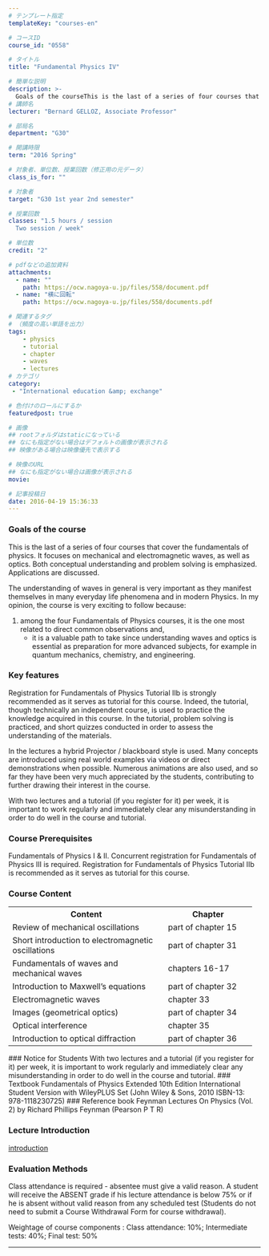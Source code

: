 ```yaml
---
# テンプレート指定
templateKey: "courses-en"

# コースID
course_id: "0558"

# タイトル
title: "Fundamental Physics IV"

# 簡単な説明
description: >-
  Goals of the courseThis is the last of a series of four courses that cover the fundamentals of physics. It focuses on mechanical and electromagnetic waves, as well as optics. Both conceptual unders ....
# 講師名
lecturer: "Bernard GELLOZ, Associate Professor"

# 部局名
department: "G30"

# 開講時限
term: "2016	Spring"

# 対象者、単位数、授業回数（修正用の元データ）
class_is_for: ""

# 対象者
target: "G30 1st year 2nd semester"

# 授業回数
classes: "1.5 hours / session
  Two session / week"

# 単位数
credit: "2"

# pdfなどの追加資料
attachments:
  - name: "" 
    path: https://ocw.nagoya-u.jp/files/558/document.pdf
  - name: "横に回転" 
    path: https://ocw.nagoya-u.jp/files/558/documents.pdf

# 関連するタグ
# （頻度の高い単語を出力）
tags:
    - physics
    - tutorial
    - chapter
    - waves
    - lectures
# カテゴリ
category:
 - "International education &amp; exchange"

# 色付けのロールにするか
featuredpost: true

# 画像
## rootフォルダはstaticになっている
## なにも指定がない場合はデフォルトの画像が表示される
## 映像がある場合は映像優先で表示する

# 映像のURL
## なにも指定がない場合は画像が表示される
movie: 

# 記事投稿日
date: 2016-04-19 15:36:33
---
```


### Goals of the course

This is the last of a series of four courses that cover the fundamentals of physics. It focuses on mechanical and electromagnetic waves, as well as optics. Both conceptual understanding and problem solving is emphasized. Applications are discussed.

The understanding of waves in general is very important as they manifest themselves in many everyday life phenomena and in modern Physics. In my opinion, the course is very exciting to follow because:

1. among the four Fundamentals of Physics courses, it is the one most related to direct common observations and,
   - it is a valuable path to take since understanding waves and optics is essential as preparation for more advanced subjects, for example in quantum mechanics, chemistry, and engineering. </ol>

### Key features

Registration for Fundamentals of Physics Tutorial IIb is strongly recommended as it serves as tutorial for this course. Indeed, the tutorial, though technically an independent course, is used to practice the knowledge acquired in this course. In the tutorial, problem solving is practiced, and short quizzes conducted in order to assess the understanding of the materials.

In the lectures a hybrid Projector / blackboard style is used. Many concepts are introduced using real world examples via videos or direct demonstrations when possible. Numerous animations are also used, and so far they have been very much appreciated by the students, contributing to further drawing their interest in the course.

With two lectures and a tutorial (if you register for it) per week, it is important to work regularly and immediately clear any misunderstanding in order to do well in the course and tutorial.

### Course Prerequisites

Fundamentals of Physics I & II. Concurrent registration for Fundamentals of Physics III is required. Registration for Fundamentals of Physics Tutorial IIb is recommended as it serves as tutorial for this course.

### Course Content

<table class="basic" width="455">
  <tr>
    <th class="center" width="295">
      Content
    </th>
    <th class="center" width="160">
      Chapter
    </th>
  </tr>
  <tr>
    <td class="center" width="295">
      Review of mechanical oscillations
    </td>
    <td class="center" width="160">
      part of chapter 15
    </td>
  </tr>
  <tr>
    <td class="center" width="295">
      Short introduction to electromagnetic oscillations
    </td>
    <td class="center" width="160">
      part of chapter 31
    </td>
  </tr>
  <tr>
    <td class="center" width="295">
      Fundamentals of waves and mechanical waves
    </td>
    <td class="center" width="160">
      chapters 16-17
    </td>
  </tr>
  <tr>
    <td class="center" width="295">
      Introduction to Maxwell&rsquo;s equations
    </td>
    <td class="center" width="160">
      part of chapter 32
    </td>
  </tr>
  <tr>
    <td class="center" width="295">
      Electromagnetic waves
    </td>
    <td class="center" width="160">
      chapter 33
    </td>
  </tr>
  <tr>
    <td class="center" width="295">
      Images (geometrical optics)
    </td>
    <td class="center" width="160">
      part of chapter 34
    </td>
  </tr>
  <tr>
    <td class="center" width="295">
      Optical interference
    </td>
    <td class="center" width="160">
      chapter 35
    </td>
  </tr>
  <tr>
    <td class="center" width="295">
      Introduction to optical diffraction
    </td>
    <td class="center" width="160">
      part of chapter 36
    </td>
  </tr>
</table>
### Notice for Students
With two lectures and a tutorial (if you register for it) per week, it is important to work regularly and immediately clear any misunderstanding in order to do well in the course and tutorial.
### Textbook
Fundamentals of Physics Extended 10th Edition International Student Version with WileyPLUS Set (John Wiley & Sons, 2010 ISBN-13: 978-1118230725)
### Reference book
Feynman Lectures On Physics (Vol. 2) by Richard Phillips Feynman (Pearson P T R)

### Lecture Introduction

[introduction](https://ocw.nagoya-u.jp/files/558/documents.pdf)

### Evaluation Methods

Class attendance is required - absentee must give a valid reason. A student will receive the ABSENT grade if his lecture attendance is below 75% or if he is absent without valid reason from any scheduled test (Students do not need to submit a Course Withdrawal Form for course withdrawal).

Weightage of course components : Class attendance: 10%; Intermediate tests: 40%; Final test: 50%

---
